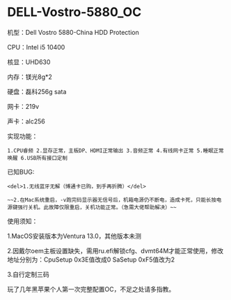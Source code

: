# DELL-Vostro-5880_OC
机型：Dell Vostro 5880-China HDD Protection

CPU：Intel i5 10400

核显：UHD630

内存：镁光8g*2

硬盘：磊科256g sata

网卡：219v

声卡：alc256

实现功能：

    1.CPU睿频 2.显存正常，主板DP、HDMI正常输出 3.音频正常 4.有线网卡正常 5.睡眠正常唤醒 6.USB所有接口定制

已知BUG:

    <del>1.无线蓝牙无解（博通卡已购，到手再折腾）</del>
    
    ~~2.在Mac系统重启，-v跑完码显示器无信号后，机箱电源仍不断电，造成卡死，只能长按电源键强行关机。此故障仅限重启，关机功能正常。（急需大佬帮助解决）~~
使用须知：

1.MacOS安装版本为Ventura 13.0，其他版本未测

2.因戴尔oem主板设置缺失，需用ru.efi解锁cfg、dvmt64M才能正常使用，修改地址分别为：CpuSetup 0x3E值改成0 SaSetup 0xF5值改为2

3.自行定制三码

玩了几年黑苹果个人第一次完整配置OC，不足之处请多指教。
